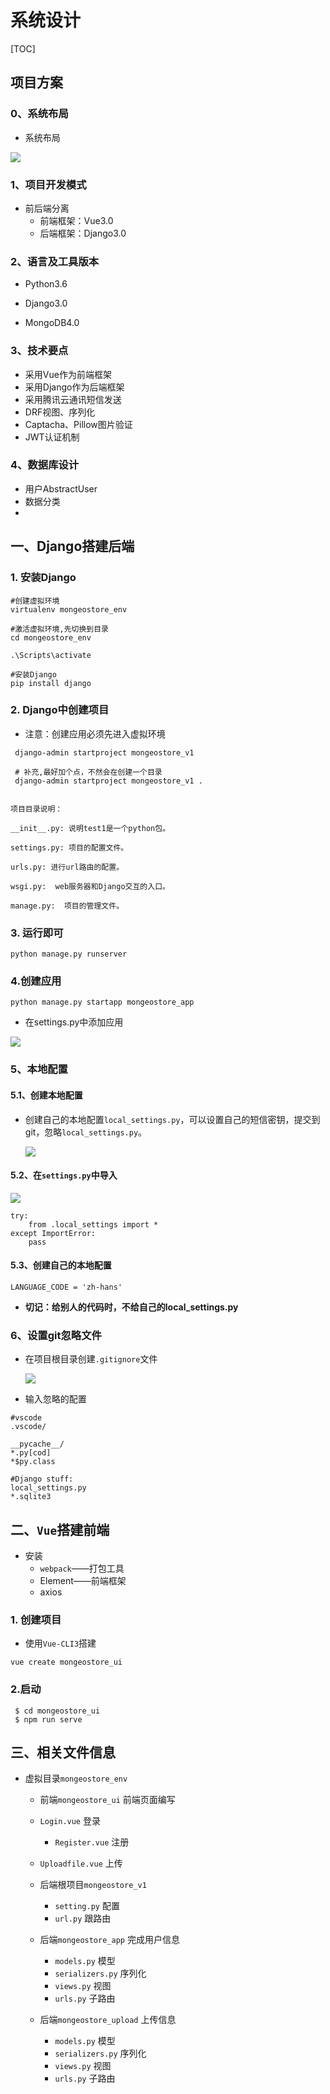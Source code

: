 # 系统设计

[TOC]

## 项目方案

### 0、系统布局

- 系统布局

![](IMG/系统div布局.png)

### 1、项目开发模式

- 前后端分离
  - 前端框架：Vue3.0
  - 后端框架：Django3.0

### 2、语言及工具版本

- Python3.6

- Django3.0

- MongoDB4.0

### 3、技术要点

- 采用Vue作为前端框架
- 采用Django作为后端框架
- 采用腾讯云通讯短信发送
- DRF视图、序列化
- Captacha、Pillow图片验证
- JWT认证机制

### 4、数据库设计

- 用户AbstractUser
- 数据分类
- 

## 一、Django搭建后端

### 1. 安装Django

```
#创建虚拟环境
virtualenv mongeostore_env

#激活虚拟环境,先切换到目录
cd mongeostore_env

.\Scripts\activate

#安装Django
pip install django
```

### 2. Django中创建项目

- 注意：创建应用必须先进入虚拟环境

```
 django-admin startproject mongeostore_v1
 
 # 补充,最好加个点，不然会在创建一个目录
 django-admin startproject mongeostore_v1 .
  
```



```
项目目录说明：

__init__.py: 说明test1是一个python包。

settings.py: 项目的配置文件。

urls.py: 进行url路由的配置。

wsgi.py:  web服务器和Django交互的入口。

manage.py:  项目的管理文件。
```

###  3. 运行即可

```
python manage.py runserver
```



### 4.创建应用

```
python manage.py startapp mongeostore_app
```

- 在settings.py中添加应用

![](IMG/微信截图_20200827140653.png)



### 5、本地配置

#### 5.1、创建本地配置

- 创建自己的本地配置`local_settings.py`，可以设置自己的短信密钥，提交到git，忽略`local_settings.py`。

  ![](IMG/微信截图_20200831084404.png)

#### 5.2、在`settings.py`中导入

![](IMG/微信截图_20200831084648.png)

```
try:
    from .local_settings import *
except ImportError:
    pass
```

#### 5.3、创建自己的本地配置

```
LANGUAGE_CODE = 'zh-hans'
```

- **切记：给别人的代码时，不给自己的local_settings.py**



### 6、设置git忽略文件

- 在项目根目录创建`.gitignore`文件

  ![](IMG/微信截图_20200831085321.png)

- 输入忽略的配置

```
#vscode
.vscode/

__pycache__/
*.py[cod]
*$py.class

#Django stuff:
local_settings.py
*.sqlite3
```



## 二、`Vue`搭建前端

- 安装
  - `webpack`——打包工具
  - Element——前端框架
  - axios

### 1. 创建项目

- 使用`Vue-CLI3`搭建

```
vue create mongeostore_ui
```



### 2.启动

```
 $ cd mongeostore_ui
 $ npm run serve
```





## 三、相关文件信息

- 虚拟目录`mongeostore_env`

  - 前端`mongeostore_ui`  前端页面编写
  - `Login.vue`   登录
    - `Register.vue`  注册
  - `Uploadfile.vue`  上传
  
  - 后端根项目`mongeostore_v1`
    - `setting.py`  配置
    - `url.py`   跟路由
  - 后端`mongeostore_app`     完成用户信息
    - `models.py`	模型
    - `serializers.py` 序列化
    - `views.py`  视图
    - `urls.py` 子路由
  - 后端`mongeostore_upload`  上传信息
    - `models.py`	模型
    - `serializers.py` 序列化
    - `views.py`  视图
    - `urls.py` 子路由
